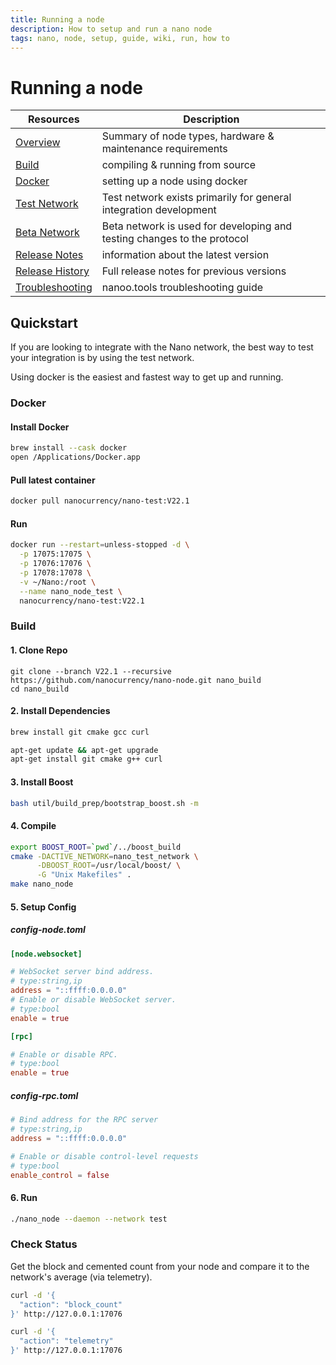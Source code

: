 ```yaml
---
title: Running a node
description: How to setup and run a nano node
tags: nano, node, setup, guide, wiki, run, how to
---
```


# Running a node

| Resources                                                                                         | Description                                                             |
| ------------------------------------------------------------------------------------------------- | ----------------------------------------------------------------------- |
| <a href="https://docs.nano.org/running-a-node/overview/" target="_blank">Overview</a>             | Summary of node types, hardware & maintenance requirements              |
| <a href="https://docs.nano.org/integration-guides/build-options/" target="_blank">Build</a>       | compiling & running from source                                         |
| <a href="https://docs.nano.org/running-a-node/docker-management/" target="_blank">Docker</a>      | setting up a node using docker                                          |
| <a href="https://docs.nano.org/running-a-node/test-network/" target="_blank">Test Network</a>     | Test network exists primarily for general integration development       |
| <a href="https://docs.nano.org/running-a-node/beta-network/" target="_blank">Beta Network</a>     | Beta network is used for developing and testing changes to the protocol |
| <a href="https://docs.nano.org/releases/current-release-notes/" target="_blank">Release Notes</a> | information about the latest version                                    |
| <a href="https://docs.nano.org/releases/node-releases/" target="_blank">Release History           | Full release notes for previous versions                                |
| <a href="https://nanoo.tools/troubleshooting" target="_blank">Troubleshooting</a>                 | nanoo.tools troubleshooting guide                                       |

## Quickstart

If you are looking to integrate with the Nano network, the best way to test your integration is by using the test network.

Using docker is the easiest and fastest way to get up and running.

### Docker

#### Install Docker

```bash [g1:Mac OSX]
brew install --cask docker
open /Applications/Docker.app
```

#### Pull latest container

```bash
docker pull nanocurrency/nano-test:V22.1
```

#### Run

```bash
docker run --restart=unless-stopped -d \
  -p 17075:17075 \
  -p 17076:17076 \
  -p 17078:17078 \
  -v ~/Nano:/root \
  --name nano_node_test \
  nanocurrency/nano-test:V22.1
```

### Build

#### 1. Clone Repo

```
git clone --branch V22.1 --recursive https://github.com/nanocurrency/nano-node.git nano_build
cd nano_build
```

#### 2. Install Dependencies

```bash [g2:Mac OSX]
brew install git cmake gcc curl
```

```bash [g2:Ubuntu Debian]
apt-get update && apt-get upgrade
apt-get install git cmake g++ curl
```

#### 3. Install Boost

```bash
bash util/build_prep/bootstrap_boost.sh -m
```

#### 4. Compile

```bash [g3:Ubuntu Debian Mac OSX]
export BOOST_ROOT=`pwd`/../boost_build
cmake -DACTIVE_NETWORK=nano_test_network \
      -DBOOST_ROOT=/usr/local/boost/ \
      -G "Unix Makefiles" .
make nano_node
```

#### 5. Setup Config

##### config-node.toml

```toml
[node.websocket]

# WebSocket server bind address.
# type:string,ip
address = "::ffff:0.0.0.0"
# Enable or disable WebSocket server.
# type:bool
enable = true

[rpc]

# Enable or disable RPC.
# type:bool
enable = true
```

##### config-rpc.toml

```toml
# Bind address for the RPC server
# type:string,ip
address = "::ffff:0.0.0.0"

# Enable or disable control-level requests
# type:bool
enable_control = false
```

#### 6. Run

```bash
./nano_node --daemon --network test
```

### Check Status

Get the block and cemented count from your node and compare it to the network's average (via telemetry).

```bash
curl -d '{
  "action": "block_count"
}' http://127.0.0.1:17076
```

```bash
curl -d '{
  "action": "telemetry"
}' http://127.0.0.1:17076
```
